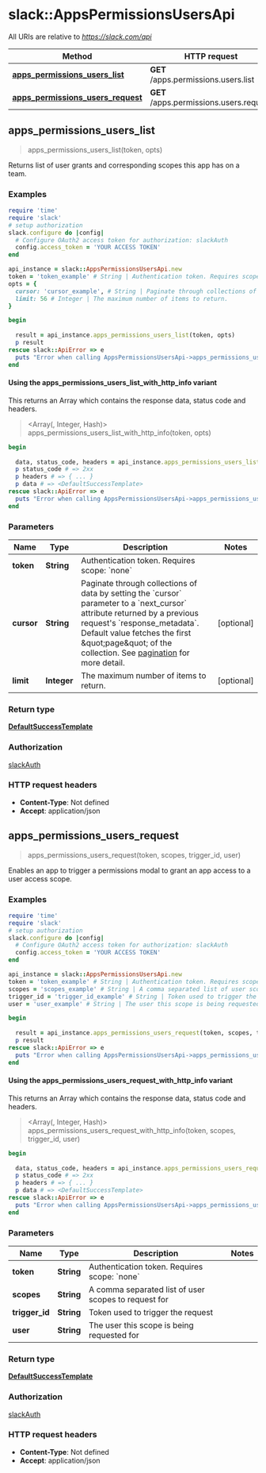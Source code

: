 # slack::AppsPermissionsUsersApi

All URIs are relative to *https://slack.com/api*

| Method | HTTP request | Description |
| ------ | ------------ | ----------- |
| [**apps_permissions_users_list**](AppsPermissionsUsersApi.md#apps_permissions_users_list) | **GET** /apps.permissions.users.list |  |
| [**apps_permissions_users_request**](AppsPermissionsUsersApi.md#apps_permissions_users_request) | **GET** /apps.permissions.users.request |  |


## apps_permissions_users_list

> <DefaultSuccessTemplate> apps_permissions_users_list(token, opts)



Returns list of user grants and corresponding scopes this app has on a team.

### Examples

```ruby
require 'time'
require 'slack'
# setup authorization
slack.configure do |config|
  # Configure OAuth2 access token for authorization: slackAuth
  config.access_token = 'YOUR ACCESS TOKEN'
end

api_instance = slack::AppsPermissionsUsersApi.new
token = 'token_example' # String | Authentication token. Requires scope: `none`
opts = {
  cursor: 'cursor_example', # String | Paginate through collections of data by setting the `cursor` parameter to a `next_cursor` attribute returned by a previous request's `response_metadata`. Default value fetches the first \"page\" of the collection. See [pagination](/docs/pagination) for more detail.
  limit: 56 # Integer | The maximum number of items to return.
}

begin
  
  result = api_instance.apps_permissions_users_list(token, opts)
  p result
rescue slack::ApiError => e
  puts "Error when calling AppsPermissionsUsersApi->apps_permissions_users_list: #{e}"
end
```

#### Using the apps_permissions_users_list_with_http_info variant

This returns an Array which contains the response data, status code and headers.

> <Array(<DefaultSuccessTemplate>, Integer, Hash)> apps_permissions_users_list_with_http_info(token, opts)

```ruby
begin
  
  data, status_code, headers = api_instance.apps_permissions_users_list_with_http_info(token, opts)
  p status_code # => 2xx
  p headers # => { ... }
  p data # => <DefaultSuccessTemplate>
rescue slack::ApiError => e
  puts "Error when calling AppsPermissionsUsersApi->apps_permissions_users_list_with_http_info: #{e}"
end
```

### Parameters

| Name | Type | Description | Notes |
| ---- | ---- | ----------- | ----- |
| **token** | **String** | Authentication token. Requires scope: &#x60;none&#x60; |  |
| **cursor** | **String** | Paginate through collections of data by setting the &#x60;cursor&#x60; parameter to a &#x60;next_cursor&#x60; attribute returned by a previous request&#39;s &#x60;response_metadata&#x60;. Default value fetches the first \&quot;page\&quot; of the collection. See [pagination](/docs/pagination) for more detail. | [optional] |
| **limit** | **Integer** | The maximum number of items to return. | [optional] |

### Return type

[**DefaultSuccessTemplate**](DefaultSuccessTemplate.md)

### Authorization

[slackAuth](../README.md#slackAuth)

### HTTP request headers

- **Content-Type**: Not defined
- **Accept**: application/json


## apps_permissions_users_request

> <DefaultSuccessTemplate> apps_permissions_users_request(token, scopes, trigger_id, user)



Enables an app to trigger a permissions modal to grant an app access to a user access scope.

### Examples

```ruby
require 'time'
require 'slack'
# setup authorization
slack.configure do |config|
  # Configure OAuth2 access token for authorization: slackAuth
  config.access_token = 'YOUR ACCESS TOKEN'
end

api_instance = slack::AppsPermissionsUsersApi.new
token = 'token_example' # String | Authentication token. Requires scope: `none`
scopes = 'scopes_example' # String | A comma separated list of user scopes to request for
trigger_id = 'trigger_id_example' # String | Token used to trigger the request
user = 'user_example' # String | The user this scope is being requested for

begin
  
  result = api_instance.apps_permissions_users_request(token, scopes, trigger_id, user)
  p result
rescue slack::ApiError => e
  puts "Error when calling AppsPermissionsUsersApi->apps_permissions_users_request: #{e}"
end
```

#### Using the apps_permissions_users_request_with_http_info variant

This returns an Array which contains the response data, status code and headers.

> <Array(<DefaultSuccessTemplate>, Integer, Hash)> apps_permissions_users_request_with_http_info(token, scopes, trigger_id, user)

```ruby
begin
  
  data, status_code, headers = api_instance.apps_permissions_users_request_with_http_info(token, scopes, trigger_id, user)
  p status_code # => 2xx
  p headers # => { ... }
  p data # => <DefaultSuccessTemplate>
rescue slack::ApiError => e
  puts "Error when calling AppsPermissionsUsersApi->apps_permissions_users_request_with_http_info: #{e}"
end
```

### Parameters

| Name | Type | Description | Notes |
| ---- | ---- | ----------- | ----- |
| **token** | **String** | Authentication token. Requires scope: &#x60;none&#x60; |  |
| **scopes** | **String** | A comma separated list of user scopes to request for |  |
| **trigger_id** | **String** | Token used to trigger the request |  |
| **user** | **String** | The user this scope is being requested for |  |

### Return type

[**DefaultSuccessTemplate**](DefaultSuccessTemplate.md)

### Authorization

[slackAuth](../README.md#slackAuth)

### HTTP request headers

- **Content-Type**: Not defined
- **Accept**: application/json


